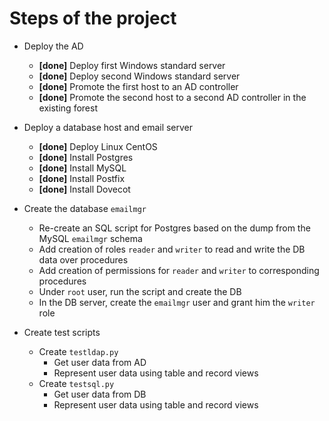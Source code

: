 # Steps of the project

* Deploy the AD
    * **\[done\]** Deploy first Windows standard server
    * **\[done\]** Deploy second Windows standard server
    * **\[done\]** Promote the first host to an AD controller
    * **\[done\]** Promote the second host to a second AD controller in the existing forest

* Deploy a database host and email server
    * **\[done\]** Deploy Linux CentOS
    * **\[done\]** Install Postgres
    * **\[done\]** Install MySQL
    * **\[done\]** Install Postfix
    * **\[done\]** Install Dovecot
    
* Create the database `emailmgr`
    * Re-create an SQL script for Postgres based on the dump from the MySQL `emailmgr` schema
    * Add creation of roles `reader` and `writer` to read and write the DB data over procedures
    * Add creation of permissions for `reader` and `writer` to corresponding procedures
    * Under `root` user, run the script and create the DB
    * In the DB server, create the `emailmgr` user and grant him the `writer` role

* Create test scripts
    * Create `testldap.py`
        * Get user data from AD
        * Represent user data using table and record views
    * Create `testsql.py`
        * Get user data from DB
        * Represent user data using table and record views